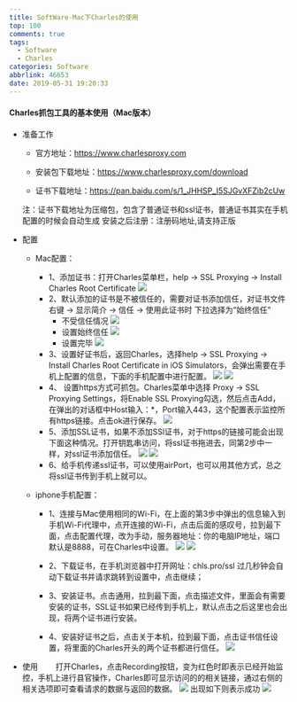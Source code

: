 ```yaml
---
title: SoftWare-Mac下Charles的使用
top: 100
comments: true
tags:
  - Software
  - Charles
categories: Software
abbrlink: 46653
date: 2019-05-31 19:20:33
---
```

<!--![](https://source.unsplash.com/random/800x200)-->
<!--&emsp;-->

#### Charles抓包工具的基本使用（Mac版本）

- 准备工作

    - 官方地址：https://www.charlesproxy.com

    - 安装包下载地址：https://www.charlesproxy.com/download

    - 证书下载地址：https://pan.baidu.com/s/1_JHHSP_I5SJGvXFZib2cUw

    注：证书下载地址为压缩包，包含了普通证书和ssl证书，普通证书其实在手机配置的时候会自动生成
    安装之后注册：注册码地址,请支持正版
<!-- more -->
- 配置
    
    - Mac配置：
    
        - 1、添加证书：打开Charles菜单栏，help -> SSL Proxying -> Install Charles Root Certificate
        ![](https://user-images.githubusercontent.com/26587649/47204659-6c57c480-d3b6-11e8-939e-17c35440ccff.png)
        - 2、默认添加的证书是不被信任的，需要对证书添加信任，对证书文件右键 -> 显示简介 -> 信任 -> 使用此证书时 下拉选择为“始终信任”
            - 不受信任情况
        ![](https://user-images.githubusercontent.com/26587649/47206199-a034e900-d3ba-11e8-9cac-a3e59fe8ef59.png)
            - 设置始终信任
        ![](https://user-images.githubusercontent.com/26587649/47206240-bc388a80-d3ba-11e8-98cf-94bc7af6a7a0.png)
            - 设置完毕
        ![](https://user-images.githubusercontent.com/26587649/47206260-c9ee1000-d3ba-11e8-8ae0-221311b8b066.png)
        - 3、设置好证书后，返回Charles，选择help -> SSL Proxying -> Install Charles Root Certificate in iOS Simulators，会弹出需要在手机上配置的信息，下面的手机配置中进行配置。
        ![](https://user-images.githubusercontent.com/26587649/47206301-e25e2a80-d3ba-11e8-8ae3-1f03b697909e.png)
        ![](https://user-images.githubusercontent.com/26587649/47206306-e8540b80-d3ba-11e8-9c57-8769e6fc85db.png)
        - 4、 设置https方式可抓包。Charles菜单中选择 Proxy -> SSL Proxying Settings，将Enable SSL Proxying勾选，然后点击Add， 在弹出的对话框中Host输入：*，Port输入443，这个配置表示监控所有https链接。点击ok进行保存。
        ![](https://user-images.githubusercontent.com/26587649/47206367-0b7ebb00-d3bb-11e8-9129-359cad22e125.png)
        - 5、添加SSL证书，如果不添加SSl证书，对于https的链接可能会出现下面这种情况。打开钥匙串访问，将ssl证书拖进去，同第2步中一样，对ssl证书添加信任。
        ![](https://user-images.githubusercontent.com/26587649/47206422-2cdfa700-d3bb-11e8-9366-18e00f7f7037.png)
        ![](https://user-images.githubusercontent.com/26587649/47206392-1c2f3100-d3bb-11e8-83ef-d79f18cca42e.png)
        - 6、给手机传递ssl证书，可以使用airPort，也可以用其他方式，总之将ssl证书传到手机上就可以。

    - iphone手机配置：
        
        - 1、连接与Mac使用相同的Wi-Fi，在上面的第3步中弹出的信息输入到手机Wi-Fi代理中，点开连接的Wi-Fi，点击后面的感叹号，拉到最下面，点击配置代理，改为手动，服务器地址：你的电脑IP地址，端口默认是8888，可在Charles中设置。
        ![](https://user-images.githubusercontent.com/26587649/47206462-47198500-d3bb-11e8-8bf4-05255e97865c.PNG)
        ![](https://user-images.githubusercontent.com/26587649/47206708-e50d4f80-d3bb-11e8-8f0b-a6d8709c5f18.PNG)
        - 2、下载证书，在手机浏览器中打开网址：chls.pro/ssl 过几秒钟会自动下载证书并请求跳转到设置中，点击继续；

        - 3、安装证书。点击通用，拉到最下面，点击描述文件，里面会有需要安装的证书，SSL证书如果已经传到手机上，默认点击之后这里也会出现，将两个证书进行安装。

        - 4、安装好证书之后，点击关于本机，拉到最下面，点击证书信任设置，将里面的Charles开头的两个证书都进行信任。
        ![](https://user-images.githubusercontent.com/26587649/47206766-0e2de000-d3bc-11e8-86ab-d17d57d38804.PNG)

- 使用
&emsp;&emsp;打开Charles，点击Recording按钮，变为红色时即表示已经开始监控，手机上进行县官操作，Charles即可显示访问的的相关链接，通过右侧的相关选项即可查看请求的数据与返回的数据。
![](https://user-images.githubusercontent.com/26587649/47206813-2b62ae80-d3bc-11e8-8f3a-23f56ced688b.png)
出现如下则表示成功
![](https://user-images.githubusercontent.com/26587649/47206835-39183400-d3bc-11e8-8829-6cdbe4792814.png)
